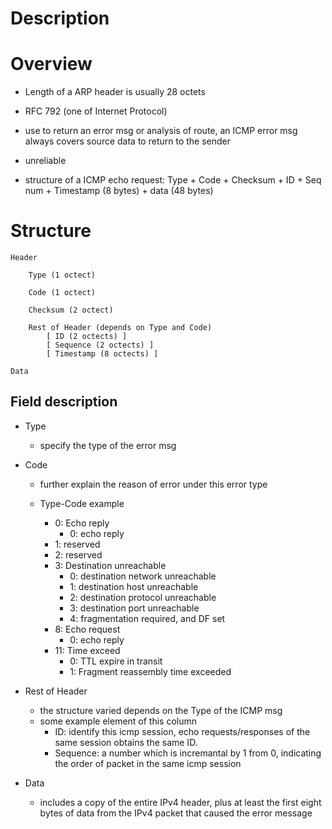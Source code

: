 # Description


# Overview
* Length of a ARP header is usually 28 octets

* RFC 792 (one of Internet Protocol)

* use to return an error msg or analysis of route, an ICMP error msg always covers source data to return to the sender

* unreliable

* structure of a ICMP echo request: Type + Code + Checksum + ID + Seq num + Timestamp (8 bytes) + data (48 bytes)

# Structure

    Header

        Type (1 octect)

        Code (1 octect)

        Checksum (2 octect)

        Rest of Header (depends on Type and Code)
            [ ID (2 octects) ]
            [ Sequence (2 octects) ]
            [ Timestamp (8 octects) ]

    Data


## Field description
* Type
    * specify the type of the error msg

* Code
    * further explain the reason of error under this error type

    * Type-Code example
        * 0:  Echo reply
            * 0:  echo reply
        * 1:  reserved
        * 2:  reserved
        * 3:  Destination unreachable
            * 0:  destination network unreachable
            * 1:  destination host unreachable
            * 2:  destination protocol unreachable
            * 3:  destination port unreachable
            * 4:  fragmentation required, and DF set
        * 8:  Echo request
            * 0:  echo reply
        * 11: Time exceed
            * 0:  TTL expire in transit
            * 1:  Fragment reassembly time exceeded

* Rest of Header
    * the structure varied depends on the Type of the ICMP msg
    * some example element of this column
        * ID: identify this icmp session, echo requests/responses of the same session obtains the same ID.
        * Sequence: a number which is incremantal by 1 from 0, indicating the order of packet in the same icmp session

* Data
    * includes a copy of the entire IPv4 header, plus at least the first eight bytes of data from the IPv4 packet that caused the error message
